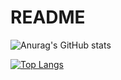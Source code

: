 # README

![Anurag's GitHub stats](https://github-readme-stats.vercel.app/api?username=qiaogun&show_icons=true&theme=transparent&hide_rank=true)

[![Top Langs](https://github-readme-stats.vercel.app/api/top-langs/?username=qiaogun&hide=Jupyter%20Notebook,Html&layout=compact)](https://github.com/anuraghazra/github-readme-stats)

